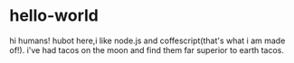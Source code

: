 # hello-world
hi humans!
hubot here,i like node.js and coffescript(that's what i am made of!).
i've had tacos on the moon and find  them far superior to earth tacos.

